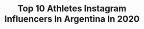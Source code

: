 ---
title: Top 10 Athletes Instagram Influencers In Argentina In 2020
description: Identify the most popular Instagram accounts on inBeat.
platform: Instagram
profiles:
  - username: "agusalbertario"
    fullname: "Agus Albertario"
    location: "Argentina"
    followers: 258700
    engagement: 800
    commentsToLikes: 0.097695
    avatar: "https://scontent-lhr8-1.cdninstagram.com/v/t51.2885-19/s320x320/75576667_448853002469949_1320209669037228032_n.jpg?_nc_ht=scontent-lhr8-1.cdninstagram.com&_nc_ohc=0Vzai22DUxUAX8dy77x&oh=e8073ddd9806449f01c5d0e244da1073&oe=5EB8D21C"
    verified: true
    hashtags: "#atreveteam, #isdinargentina, #yomequedoencasa, #prevenci"
  - username: "luchogonzalez.1"
    fullname: "Luciano Gonzalez Rizzoni"
    location: "Argentina"
    followers: 14139
    engagement: 2237
    commentsToLikes: 0.103194
    avatar: "https://scontent-ams4-1.cdninstagram.com/v/t51.2885-19/s320x320/72297963_501225700427624_455143035886370816_n.jpg?_nc_ht=scontent-ams4-1.cdninstagram.com&_nc_ohc=-JkpuiKiYssAX8f5iZb&oh=b8e36e89bf89f6d8c37b774100caea7d&oe=5EBA9FFF"
    verified: false
    hashtags: "#justdoit"
  - username: "rusha.life"
    fullname: "𝓡 𝓤 𝓢 𝓗 𝓐"
    location: "Argentina"
    followers: 96879
    engagement: 381
    commentsToLikes: 0.063004
    avatar: "https://scontent-lhr8-1.cdninstagram.com/v/t51.2885-19/s320x320/90336545_2521709058145615_2341215612539240448_n.jpg?_nc_ht=scontent-lhr8-1.cdninstagram.com&_nc_ohc=h4CKQIuSip4AX_yDTMX&oh=903dfc3d731547173d8d036b5b01eba1&oe=5EB8B5BB"
    verified: false
    hashtags: "#vegan, #glutenfree, #stayathome, #crueltyfree"
  - username: "melrodriguezth"
    fullname: "MEL RODRIGUEZ 🇦🇷"
    location: "Argentina"
    followers: 44574
    engagement: 931
    commentsToLikes: 0.014341
    avatar: "https://scontent-ams4-1.cdninstagram.com/v/t51.2885-19/s320x320/80712123_469503817076765_3894115365449367552_n.jpg?_nc_ht=scontent-ams4-1.cdninstagram.com&_nc_ohc=UX0pyMQnglIAX_6PVbr&oh=209549b1db125dd30bf269b38baa91cd&oe=5EB8624B"
    verified: false
    hashtags: "#tbt, #reebokargentina, #fitfoodbuenossaires, #rhinoutfit"
  - username: "julijankunas"
    fullname: "JULIJANKU"
    location: "Argentina"
    followers: 222754
    engagement: 1490
    commentsToLikes: 0.008579
    avatar: "https://scontent-lhr8-1.cdninstagram.com/v/t51.2885-19/s320x320/87802596_196586028074541_3294507058702843904_n.jpg?_nc_ht=scontent-lhr8-1.cdninstagram.com&_nc_ohc=okvNqL5plMkAX-j-uE2&oh=efb5d2145feed0a226fd1e4d3cfe1f2d&oe=5EB83692"
    verified: true
    hashtags: "#clubciudaddebuenosaires, #adidasrdy, #hac, #sent"
  - username: "juanchimallia"
    fullname: "Juanchi Mallia"
    location: "Argentina"
    followers: 21687
    engagement: 2102
    commentsToLikes: 0.012250
    avatar: "https://scontent-lht6-1.cdninstagram.com/v/t51.2885-19/s320x320/85175664_493744554649110_9150490539240456192_n.jpg?_nc_ht=scontent-lht6-1.cdninstagram.com&_nc_ohc=_G1vPtQyg9wAX9BY9DG&oh=2f020d59abfdb149daeb4fe4510ddc1f&oe=5EBAD810"
    verified: true
    hashtags: "#creadoconadidas, #vamospumas, #masrapidoque, #sl20"
  - username: "jeronimodlf"
    fullname: "Jero De La Fuente"
    location: "Argentina"
    followers: 42161
    engagement: 832
    commentsToLikes: 0.008095
    avatar: "https://scontent-amt2-1.cdninstagram.com/v/t51.2885-19/s150x150/18949749_1587451967966240_3508454613965602816_a.jpg?_nc_ht=scontent-amt2-1.cdninstagram.com&_nc_ohc=PT13LsnhEygAX8SjTc6&oh=fd10760b941caa38a5e9b76e68cad966&oe=5EBB849F"
    verified: true
    hashtags: "#casajaguares, #justdoit"
  - username: "tomaslezana"
    fullname: "Tomas Lezana"
    location: "Argentina"
    followers: 40446
    engagement: 1113
    commentsToLikes: 0.008431
    avatar: "https://scontent-ams4-1.cdninstagram.com/v/t51.2885-19/s320x320/65208664_652031585208582_7823979564769476608_n.jpg?_nc_ht=scontent-ams4-1.cdninstagram.com&_nc_ohc=4IxEODNhdnUAX-eGZlB&oh=b5c47f5d6af70f26a017624445dce13d&oe=5EBA7612"
    verified: true
    hashtags: "#rwc2019, #moyaa"
  - username: "poytoccalino"
    fullname: "Poy Toccalino"
    location: "Argentina"
    followers: 45356
    engagement: 746
    commentsToLikes: 0.006145
    avatar: "https://scontent-ams4-1.cdninstagram.com/v/t51.2885-19/s320x320/66701174_724567931393563_1652586076994273280_n.jpg?_nc_ht=scontent-ams4-1.cdninstagram.com&_nc_ohc=A6rLXprYmM0AX88MpoC&oh=55104ee3c71f197ac274e375b05b414d&oe=5EBADBFA"
    verified: false
    hashtags: "#yomequedoencasa, #playfortheworld"
  - username: "conicerundolo"
    fullname: "Maria Constanza ✨"
    location: "Argentina"
    followers: 22028
    engagement: 1815
    commentsToLikes: 0.007173
    avatar: "https://scontent-amt2-1.cdninstagram.com/v/t51.2885-19/s320x320/88386334_1267848446940536_831818114491482112_n.jpg?_nc_ht=scontent-amt2-1.cdninstagram.com&_nc_ohc=X1zjfQzqeLIAX-a9yuj&oh=6ad4a0a77c95be3595b17e7bda368516&oe=5EBB6DBA"
    verified: false
    hashtags: "#quedateencasa, #playfortheworld"
---